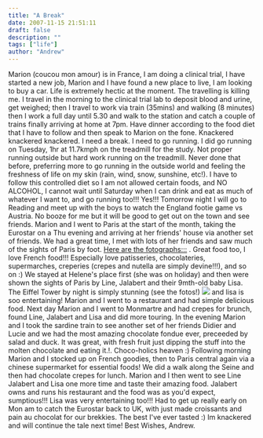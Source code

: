 ```yaml
---
title: "A Break"
date: 2007-11-15 21:51:11
draft: false
description: ""
tags: ["life"]
author: "Andrew"
---
```


Marion (coucou mon amour) is in France, I am doing a clinical trial, I have started a new job, Marion and I have found a new place to live, I am looking to buy a car. Life is extremely hectic at the moment. The travelling is killing me. I travel in the morning to the clinical trial lab to deposit blood and urine, get weighed; then I travel to work via train (35mins) and walking (8 minutes) then I work a full day until 5.30 and walk to the station and catch a couple of trains finally arriving at home at 7pm. Have dinner according to the food diet that I have to follow and then speak to Marion on the fone. Knackered knackered knackered. I need a break. I need to go running. I did go running on Tuesday, 1hr at 11.7kmph on the treadmill for the study. Not proper running outside but hard work running on the treadmill. Never done that before, preferring more to go running in the outside world and feeling the freshness of life on my skin (rain, wind, snow, sunshine, etc!). I have to follow this controlled diet so I am not allowed certain foods, and NO ALCOHOL, I cannot wait until Saturday when I can drink and eat as much of whatever I want to, and go running too!!! Yes!!! Tomorrow night I will go to Reading and meet up with the boys to watch the England footie game vs Austria. No booze for me but it will be good to get out on the town and see friends. Marion and I went to Paris at the start of the month, taking the Eurostar on a Thu evening and arriving at her friends' house via another set of friends. We had a great time, I met with lots of her friends and saw much of the sights of Paris by foot. [Here are the fotographs:::](http://www.big-andy.co.uk/Photos/Photos_Paris_Nov2007/) . Great food too, I love French food!!! Especially love patisseries, chocolateries, supermarches, creperies (crepes and nutella are simply devine!!!), and so on :) We stayed at Helene's place first (she was on holiday) and then were shown the sights of Paris by Line, Jalabert and their 9mth-old baby Lisa. The Eiffel Tower by night is simply stunning (see the fotos!)
![](https://www.big-andy.co.uk/Photos/Photos_Paris_Nov2007/Andrew's/thumbs/IMG_3068.JPG) and lisa is soo entertaining! Marion and I went to a restaurant and had simple delicious food. Next day Marion and I went to Monmartre and had crepes for brunch, found Line, Jalabert and Lisa and did more touring. In the evening Marion and I took the sardine train to see another set of her friends Didier and Lucie and we had the most amazing chocolate fondue ever, preceeded by salad and duck. It was great, with fresh fruit just dipping the stuff into the molten chocolate and eating it.!. Choco-holics heaven :) Following morning Marion and I stocked up on French goodies, then to Paris central again via a chinese supermarket for essential foods! We did a walk along the Seine and then had chocolate crepes for lunch. Marion and I then went to see Line Jalabert and Lisa one more time and taste their amazing food. Jalabert owns and runs his restaurant and the food was as you'd expect, sumptious!!! Lisa was very entertaining too!!! Had to get up really early on Mon am to catch the Eurostar back to UK, with just made croissants and pain au chocolat for our brekkies. The best I've ever tasted :) Im knackered and will continue the tale next time! Best Wishes, Andrew.
